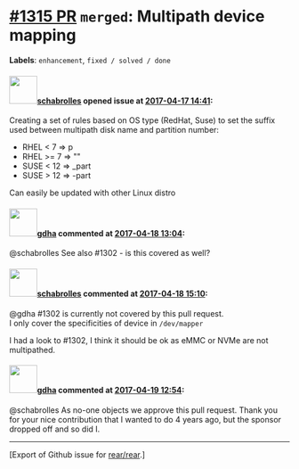 [\#1315 PR](https://github.com/rear/rear/pull/1315) `merged`: Multipath device mapping
======================================================================================

**Labels**: `enhancement`, `fixed / solved / done`

#### <img src="https://avatars.githubusercontent.com/u/19491077?u=0021b16ab426902cbe676f6831f41607bbe4d441&v=4" width="50">[schabrolles](https://github.com/schabrolles) opened issue at [2017-04-17 14:41](https://github.com/rear/rear/pull/1315):

Creating a set of rules based on OS type (RedHat, Suse) to set the
suffix used between multipath disk name and partition number:

-   RHEL &lt; 7 =&gt; p
-   RHEL &gt;= 7 =&gt; ""
-   SUSE &lt; 12 =&gt; \_part
-   SUSE &gt; 12 =&gt; -part

Can easily be updated with other Linux distro

#### <img src="https://avatars.githubusercontent.com/u/888633?u=cdaeb31efcc0048d3619651aa18dd4b76e636b21&v=4" width="50">[gdha](https://github.com/gdha) commented at [2017-04-18 13:04](https://github.com/rear/rear/pull/1315#issuecomment-294834442):

@schabrolles See also \#1302 - is this covered as well?

#### <img src="https://avatars.githubusercontent.com/u/19491077?u=0021b16ab426902cbe676f6831f41607bbe4d441&v=4" width="50">[schabrolles](https://github.com/schabrolles) commented at [2017-04-18 15:10](https://github.com/rear/rear/pull/1315#issuecomment-294875827):

@gdha \#1302 is currently not covered by this pull request.  
I only cover the specificities of device in `/dev/mapper`

I had a look to \#1302, I think it should be ok as eMMC or NVMe are not
multipathed.

#### <img src="https://avatars.githubusercontent.com/u/888633?u=cdaeb31efcc0048d3619651aa18dd4b76e636b21&v=4" width="50">[gdha](https://github.com/gdha) commented at [2017-04-19 12:54](https://github.com/rear/rear/pull/1315#issuecomment-295259506):

@schabrolles As no-one objects we approve this pull request. Thank you
for your nice contribution that I wanted to do 4 years ago, but the
sponsor dropped off and so did I.

------------------------------------------------------------------------

\[Export of Github issue for
[rear/rear](https://github.com/rear/rear).\]
